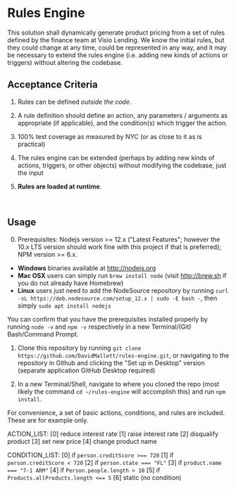 # Rules Engine

This solution shall dynamically generate product pricing from a set of rules defined by the finance team at Visio Lending. We know the initial rules, but they could change at any time, could be represented in any way, and it may be necessary to extend the rules engine (i.e. adding new kinds of actions or triggers) without altering the codebase.

## Acceptance Criteria

1. Rules can be defined _outside the code_.

2. A rule definition should define an action, any parameters / arguments as appropriate (if applicable), and the condition(s) which trigger the action.

3. 100% test coverage as measured by NYC (or as close to it as is practical)

4. The rules engine can be extended (perhaps by adding new kinds of actions, triggers, or other objects) without modifying the codebase, just the input

5. __Rules are loaded at runtime__.

&nbsp;

## Usage

0. Prerequisites: Nodejs version >= 12.x ("Latest Features"; however the 10.x LTS version should work fine with this project if that is preferred); NPM version >= 6.x.
  - __Windows__ binaries available at http://nodejs.org
  - __Mac OSX__ users can simply run `brew install node` (visit http://brew.sh if you do not already have Homebrew)
  - __Linux__ users just need to add the NodeSource repository by running `curl -sL https://deb.nodesource.com/setup_12.x | sudo -E bash -`, then simply `sudo apt install nodejs`

You can confirm that you have the prerequisites installed properly by running `node -v` and `npm -v` respectively in a new Terminal/(Git) Bash/Command Prompt.

1. Clone this repository by running `git clone https://github.com/DavidMallett/rules-engine.git`, or navigating to the repository in Github and clicking the "Set up in Desktop" version (separate application GitHub Desktop required)

2. In a new Terminal/Shell, navigate to where you cloned the repo (most likely the command `cd ~/rules-engine` will accomplish this) and run `npm install`.


For convenience, a set of basic actions, conditions, and rules are included. These are for example only.

ACTION_LIST:
[0] reduce interest rate
[1] raise interest rate
[2] disqualify product
[3] set new price
[4] change product name

CONDITION_LIST:
[0] if `person.creditScore >== 720`
[1] if `person.creditScore < 720`
[2] if `person.state === "FL"`
[3] if `product.name === "7-1 ARM"`
[4] if `Person.people.length > 10`
[5] if `Products.allProducts.length <== 5`
[6] static (no condition)